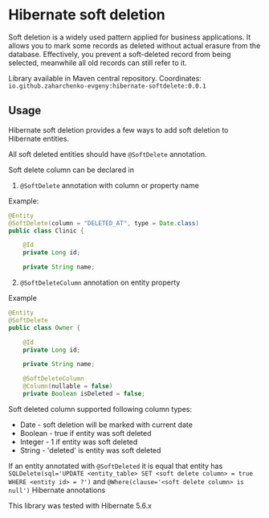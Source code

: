 # Hibernate soft deletion

Soft deletion is a widely used pattern applied for business applications. It allows you to mark some records as deleted without actual erasure from the database. Effectively, you prevent a soft-deleted record from being selected, meanwhile all old records can still refer to it.

Library available in Maven central repository.
Coordinates: `io.github.zaharchenko-evgeny:hibernate-softdelete:0.0.1`

## Usage

Hibernate soft deletion provides a few ways to add soft deletion to Hibernate entities.

All soft deleted entities should have `@SoftDelete` annotation.

Soft delete column can be declared in

1) `@SoftDelete` annotation with column or property name

Example:
```java
@Entity
@SoftDelete(column = "DELETED_AT", type = Date.class)
public class Clinic {

    @Id
    private Long id;

    private String name;
```

2) `@SoftDeleteColumn` annotation on entity property

Example
```java
@Entity
@SoftDelete
public class Owner {

    @Id
    private Long id;

    private String name;

    @SoftDeleteColumn
    @Column(nullable = false)
    private Boolean isDeleted = false;
```

Soft deleted column supported following column types:
- Date - soft deletion will be marked with current date
- Boolean - true if entity was soft deleted
- Integer - 1 if entity was soft deleted
- String - 'deleted' is entity was soft deleted

If an entity annotated with `@SoftDeleted` it is equal that entity has `SQLDelete(sql='UPDATE <entity_table> SET <soft delete column> = true WHERE <entity id> = ?')` 
and `@Where(clause='<soft delete column> is null')` Hibernate annotations

This library was tested with Hibernate 5.6.x


